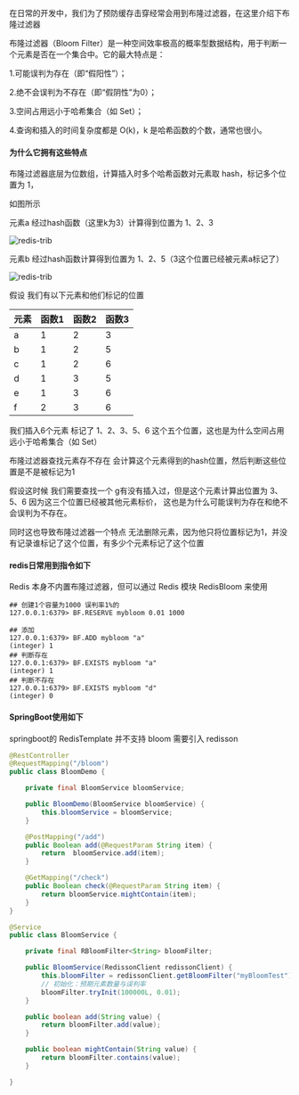 
在日常的开发中，我们为了预防缓存击穿经常会用到布隆过滤器，在这里介绍下布隆过滤器

布隆过滤器（Bloom Filter）是一种空间效率极高的概率型数据结构，用于判断一个元素是否在一个集合中。它的最大特点是：

1.可能误判为存在（即“假阳性”）；

2.绝不会误判为不存在（即“假阴性”为0）；

3.空间占用远小于哈希集合（如 Set）；

4.查询和插入的时间复杂度都是 O(k)，k 是哈希函数的个数，通常也很小。

#### 为什么它拥有这些特点

布隆过滤器底层为位数组，计算插入时多个哈希函数对元素取 hash，标记多个位置为 1，

如图所示

元素a 经过hash函数（这里k为3）计算得到位置为 1、2、3

![redis-trib](/image/redis/redis-bloom1.png)

元素b 经过hash函数计算得到位置为 1、2、5（3这个位置已经被元素a标记了）

![redis-trib](/image/redis/redis-bloom2.png)


假设 我们有以下元素和他们标记的位置

元素 | 函数1| 函数2| 函数3
---|---|---|---
a | 1 | 2| 3
b | 1 | 2| 5
c | 1 | 2| 6
d | 1 | 3| 5
e | 1 | 3| 6
f | 2 | 3| 6

我们插入6个元素 标记了 1、2、3、5、6 这个五个位置，这也是为什么空间占用远小于哈希集合（如 Set）

布隆过滤器查找元素存不存在 会计算这个元素得到的hash位置，然后判断这些位置是不是被标记为1

假设这时候 我们需要查找一个 g有没有插入过，但是这个元素计算出位置为 3、5、6 因为这三个位置已经被其他元素标价，
这也是为什么可能误判为存在和绝不会误判为不存在。

同时这也导致布隆过滤器一个特点 无法删除元素，因为他只将位置标记为1，并没有记录谁标记了这个位置，有多少个元素标记了这个位置


#### redis日常用到指令如下

Redis 本身不内置布隆过滤器，但可以通过 Redis 模块 RedisBloom 来使用

```
## 创建1个容量为1000 误判率1%的
127.0.0.1:6379> BF.RESERVE mybloom 0.01 1000

## 添加
127.0.0.1:6379> BF.ADD mybloom "a"
(integer) 1
## 判断存在
127.0.0.1:6379> BF.EXISTS mybloom "a"
(integer) 1
## 判断不存在
127.0.0.1:6379> BF.EXISTS mybloom "d"
(integer) 0
```

#### SpringBoot使用如下

springboot的 RedisTemplate 并不支持 bloom 需要引入 redisson

```java
@RestController
@RequestMapping("/bloom")
public class BloomDemo {

    private final BloomService bloomService;

    public BloomDemo(BloomService bloomService) {
        this.bloomService = bloomService;
    }

    @PostMapping("/add")
    public Boolean add(@RequestParam String item) {
        return  bloomService.add(item);
    }

    @GetMapping("/check")
    public Boolean check(@RequestParam String item) {
        return bloomService.mightContain(item);
    }
}

```

```java
@Service
public class BloomService {

    private final RBloomFilter<String> bloomFilter;

    public BloomService(RedissonClient redissonClient) {
        this.bloomFilter = redissonClient.getBloomFilter("myBloomTest");
        // 初始化：预期元素数量与误判率
        bloomFilter.tryInit(100000L, 0.01);
    }

    public boolean add(String value) {
        return bloomFilter.add(value);
    }

    public boolean mightContain(String value) {
        return bloomFilter.contains(value);
    }

}

```